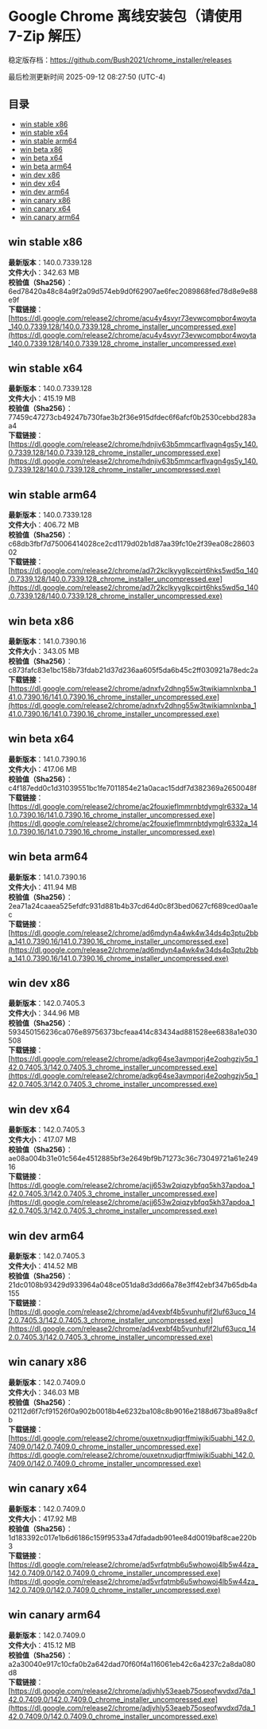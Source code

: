 # Google Chrome 离线安装包（请使用 7-Zip 解压）
稳定版存档：<https://github.com/Bush2021/chrome_installer/releases>

最后检测更新时间
2025-09-12 08:27:50 (UTC-4)

## 目录
* [win stable x86](https://github.com/Bush2021/chrome_installer?tab=readme-ov-file#win-stable-x86)
* [win stable x64](https://github.com/Bush2021/chrome_installer?tab=readme-ov-file#win-stable-x64)
* [win stable arm64](https://github.com/Bush2021/chrome_installer?tab=readme-ov-file#win-stable-arm64)
* [win beta x86](https://github.com/Bush2021/chrome_installer?tab=readme-ov-file#win-beta-x86)
* [win beta x64](https://github.com/Bush2021/chrome_installer?tab=readme-ov-file#win-beta-x64)
* [win beta arm64](https://github.com/Bush2021/chrome_installer?tab=readme-ov-file#win-beta-arm64)
* [win dev x86](https://github.com/Bush2021/chrome_installer?tab=readme-ov-file#win-dev-x86)
* [win dev x64](https://github.com/Bush2021/chrome_installer?tab=readme-ov-file#win-dev-x64)
* [win dev arm64](https://github.com/Bush2021/chrome_installer?tab=readme-ov-file#win-dev-arm64)
* [win canary x86](https://github.com/Bush2021/chrome_installer?tab=readme-ov-file#win-canary-x86)
* [win canary x64](https://github.com/Bush2021/chrome_installer?tab=readme-ov-file#win-canary-x64)
* [win canary arm64](https://github.com/Bush2021/chrome_installer?tab=readme-ov-file#win-canary-arm64)

## win stable x86
**最新版本**：140.0.7339.128  
**文件大小**：342.63 MB  
**校验值（Sha256）**：6ed78420a48c84a9f2a09d574eb9d0f62907ae6fec2089868fed78d8e9e88e9f  
**下载链接**：[https://dl.google.com/release2/chrome/acu4y4svyr73evwcompbor4woyta_140.0.7339.128/140.0.7339.128_chrome_installer_uncompressed.exe](https://dl.google.com/release2/chrome/acu4y4svyr73evwcompbor4woyta_140.0.7339.128/140.0.7339.128_chrome_installer_uncompressed.exe)  

## win stable x64
**最新版本**：140.0.7339.128  
**文件大小**：415.19 MB  
**校验值（Sha256）**：77459c47273cb49247b730fae3b2f36e915dfdec6f6afcf0b2530cebbd283aa4  
**下载链接**：[https://dl.google.com/release2/chrome/hdnjiv63b5mmcarflvagn4gs5y_140.0.7339.128/140.0.7339.128_chrome_installer_uncompressed.exe](https://dl.google.com/release2/chrome/hdnjiv63b5mmcarflvagn4gs5y_140.0.7339.128/140.0.7339.128_chrome_installer_uncompressed.exe)  

## win stable arm64
**最新版本**：140.0.7339.128  
**文件大小**：406.72 MB  
**校验值（Sha256）**：c68db3fbf7d75006414028ce2cd1179d02b1d87aa39fc10e2f39ea08c2860302  
**下载链接**：[https://dl.google.com/release2/chrome/ad7r2kclkyyglkcpirt6hks5wd5q_140.0.7339.128/140.0.7339.128_chrome_installer_uncompressed.exe](https://dl.google.com/release2/chrome/ad7r2kclkyyglkcpirt6hks5wd5q_140.0.7339.128/140.0.7339.128_chrome_installer_uncompressed.exe)  

## win beta x86
**最新版本**：141.0.7390.16  
**文件大小**：343.05 MB  
**校验值（Sha256）**：c873fafc83e1bc158b73fdab21d37d236aa605f5da6b45c2ff030921a78edc2a  
**下载链接**：[https://dl.google.com/release2/chrome/adnxfv2dhng55w3twikiamnlxnba_141.0.7390.16/141.0.7390.16_chrome_installer_uncompressed.exe](https://dl.google.com/release2/chrome/adnxfv2dhng55w3twikiamnlxnba_141.0.7390.16/141.0.7390.16_chrome_installer_uncompressed.exe)  

## win beta x64
**最新版本**：141.0.7390.16  
**文件大小**：417.06 MB  
**校验值（Sha256）**：c4f187edd0c1d31039551bc1fe7011854e21a0acac15ddf7d382369a2650048f  
**下载链接**：[https://dl.google.com/release2/chrome/ac2fouxjeflmmrnbtdymglr6332a_141.0.7390.16/141.0.7390.16_chrome_installer_uncompressed.exe](https://dl.google.com/release2/chrome/ac2fouxjeflmmrnbtdymglr6332a_141.0.7390.16/141.0.7390.16_chrome_installer_uncompressed.exe)  

## win beta arm64
**最新版本**：141.0.7390.16  
**文件大小**：411.94 MB  
**校验值（Sha256）**：2ea71a24caaea525efdfc931d881b4b37cd64d0c8f3bed0627cf689ced0aa1ec  
**下载链接**：[https://dl.google.com/release2/chrome/ad6mdyn4a4wk4w34ds4p3ptu2bba_141.0.7390.16/141.0.7390.16_chrome_installer_uncompressed.exe](https://dl.google.com/release2/chrome/ad6mdyn4a4wk4w34ds4p3ptu2bba_141.0.7390.16/141.0.7390.16_chrome_installer_uncompressed.exe)  

## win dev x86
**最新版本**：142.0.7405.3  
**文件大小**：344.96 MB  
**校验值（Sha256）**：593450156236ca076e89756373bcfeaa414c83434ad881528ee6838a1e030508  
**下载链接**：[https://dl.google.com/release2/chrome/adkg64se3avmporj4e2oqhgzjv5q_142.0.7405.3/142.0.7405.3_chrome_installer_uncompressed.exe](https://dl.google.com/release2/chrome/adkg64se3avmporj4e2oqhgzjv5q_142.0.7405.3/142.0.7405.3_chrome_installer_uncompressed.exe)  

## win dev x64
**最新版本**：142.0.7405.3  
**文件大小**：417.07 MB  
**校验值（Sha256）**：ae08a004b31e01c564e4512885bf3e2649bf9b71273c36c73049721a61e24916  
**下载链接**：[https://dl.google.com/release2/chrome/acjj653w2qiqzybfqq5kh37apdoa_142.0.7405.3/142.0.7405.3_chrome_installer_uncompressed.exe](https://dl.google.com/release2/chrome/acjj653w2qiqzybfqq5kh37apdoa_142.0.7405.3/142.0.7405.3_chrome_installer_uncompressed.exe)  

## win dev arm64
**最新版本**：142.0.7405.3  
**文件大小**：414.52 MB  
**校验值（Sha256）**：21dc0108b93429d933964a048ce051da8d3dd66a78e3ff42ebf347b65db4a155  
**下载链接**：[https://dl.google.com/release2/chrome/ad4vexbf4b5vunhufjf2luf63ucq_142.0.7405.3/142.0.7405.3_chrome_installer_uncompressed.exe](https://dl.google.com/release2/chrome/ad4vexbf4b5vunhufjf2luf63ucq_142.0.7405.3/142.0.7405.3_chrome_installer_uncompressed.exe)  

## win canary x86
**最新版本**：142.0.7409.0  
**文件大小**：346.03 MB  
**校验值（Sha256）**：02112d6f7cf91526f0a902b0018b4e6232ba108c8b9016e2188d673ba89a8cfb  
**下载链接**：[https://dl.google.com/release2/chrome/ouxetnxudjqrffmiwjki5uabhi_142.0.7409.0/142.0.7409.0_chrome_installer_uncompressed.exe](https://dl.google.com/release2/chrome/ouxetnxudjqrffmiwjki5uabhi_142.0.7409.0/142.0.7409.0_chrome_installer_uncompressed.exe)  

## win canary x64
**最新版本**：142.0.7409.0  
**文件大小**：417.92 MB  
**校验值（Sha256）**：1d183392c017e1b6d6186c159f9533a47dfadadb901ee84d0019baf8cae220b3  
**下载链接**：[https://dl.google.com/release2/chrome/ad5vrfqtmb6u5whowoj4lb5w44za_142.0.7409.0/142.0.7409.0_chrome_installer_uncompressed.exe](https://dl.google.com/release2/chrome/ad5vrfqtmb6u5whowoj4lb5w44za_142.0.7409.0/142.0.7409.0_chrome_installer_uncompressed.exe)  

## win canary arm64
**最新版本**：142.0.7409.0  
**文件大小**：415.12 MB  
**校验值（Sha256）**：a2a30040e917c10cfa0b2a642dad70f60f4a116061eb42c6a4237c2a8da080d8  
**下载链接**：[https://dl.google.com/release2/chrome/adjvhly53eaeb75oseofwvdxd7da_142.0.7409.0/142.0.7409.0_chrome_installer_uncompressed.exe](https://dl.google.com/release2/chrome/adjvhly53eaeb75oseofwvdxd7da_142.0.7409.0/142.0.7409.0_chrome_installer_uncompressed.exe)  

